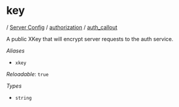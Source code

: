 # key

/ [Server Config](/ref/config/index.md) / [authorization](/ref/config/authorization/index.md) / [auth_callout](/ref/config/authorization/auth_callout/index.md) 

A public XKey that will encrypt server requests to the auth
service.

*Aliases*

- `xkey`


*Reloadable*: `true`

*Types*

- `string`


